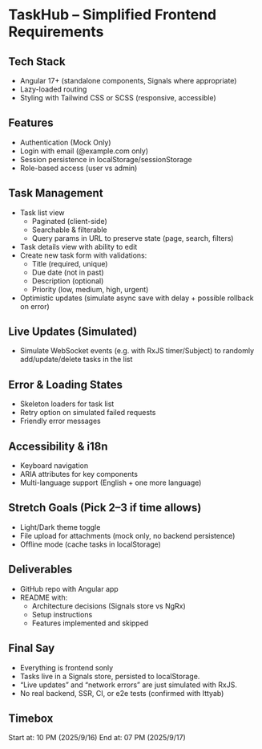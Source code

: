 # TaskHub – Simplified Frontend Requirements

## Tech Stack

- Angular 17+ (standalone components, Signals where appropriate)
- Lazy-loaded routing
- Styling with Tailwind CSS or SCSS (responsive, accessible)

## Features

- Authentication (Mock Only)
- Login with email (@example.com only)
- Session persistence in localStorage/sessionStorage
- Role-based access (user vs admin)

## Task Management

- Task list view
  - Paginated (client-side)
  - Searchable & filterable
  - Query params in URL to preserve state (page, search, filters)
- Task details view with ability to edit
- Create new task form with validations:
  - Title (required, unique)
  - Due date (not in past)
  - Description (optional)
  - Priority (low, medium, high, urgent)
- Optimistic updates (simulate async save with delay + possible rollback on error)

## Live Updates (Simulated)

- Simulate WebSocket events (e.g. with RxJS timer/Subject) to randomly add/update/delete tasks in the list

## Error & Loading States

- Skeleton loaders for task list
- Retry option on simulated failed requests
- Friendly error messages

## Accessibility & i18n

- Keyboard navigation
- ARIA attributes for key components
- Multi-language support (English + one more language)

## Stretch Goals (Pick 2–3 if time allows)

- Light/Dark theme toggle
- File upload for attachments (mock only, no backend persistence)
- Offline mode (cache tasks in localStorage)

## Deliverables

- GitHub repo with Angular app
- README with:
  - Architecture decisions (Signals store vs NgRx)
  - Setup instructions
  - Features implemented and skipped

## Final Say

- Everything is frontend sonly
- Tasks live in a Signals store, persisted to localStorage.
- “Live updates” and “network errors” are just simulated with RxJS.
- No real backend, SSR, CI, or e2e tests (confirmed with Ittyab)

## Timebox

Start at: 10 PM (2025/9/16)
End at: 07 PM (2025/9/17)
